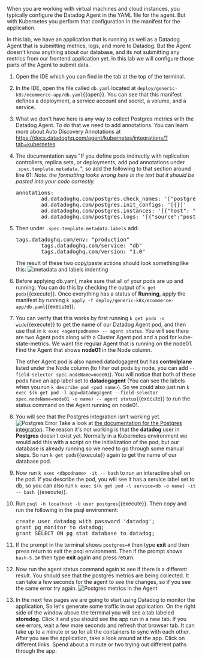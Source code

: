 When you are working with virtual machines and cloud instances, you typically configure the Datadog Agent in the YAML file for the agent. But with Kubernetes you perform that configuration in the manifest for the application. 

In this lab, we have an application that is running as well as a Datadog Agent that is submitting metrics, logs, and more to Datadog. But the Agent doesn't know anything about our database, and its not submitting any metrics from our frontend application yet. In this lab we will configure those parts of the Agent to submit data. 

1.  Open the IDE which you can find in the tab at the top of the terminal. 
2.  In the IDE, open the file called `db.yaml` located at `deploy/generic-k8s/ecommerce-app/db.yaml`{{open}}. You can see that this manifest defines a deployment, a service account and secret, a volume, and a service. 
3.  What we don't have here is any way to collect Postgres metrics with the Datadog Agent. To do that we need to add annotations. You can learn more about Auto Discovery Annotations at https://docs.datadoghq.com/agent/kubernetes/integrations/?tab=kubernetes
4.  The documentation says "If you define pods indirectly with replication controllers, replica sets, or deployments, add pod annotations under `.spec.template.metadata.`", so add the following to that section around line 61: *Note: the formatting looks wrong here in the text but it should be pasted into your code correctly.*
    <pre class="file" data-target="clipboard">
    annotations:
            ad.datadoghq.com/postgres.check_names: '["postgres"]'
            ad.datadoghq.com/postgres.init_configs: '[{}]'
            ad.datadoghq.com/postgres.instances: '[{"host": "%%host%%", "port": "%%port%%","username": "datadog","password": "datadog" }]'
            ad.datadoghq.com/postgres.logs: '[{"source":"postgres","service":"db"}]'</pre>
5.  Then under `.spec.template.metadata.labels` add:
    <pre class="file" data-target="clipboard">
    tags.datadoghq.com/env: "production"
            tags.datadoghq.com/service: "db"
            tags.datadoghq.com/version: "1.0" 
    </pre>
    
    The result of these two copy/paste actions should look something like this: ![metadata and labels indenting](configuredatadogagent/assets/metadatalabelsafter.png) 
6.  Before applying db.yaml, make sure that all of your pods are up and running. You can do this by checking the output of `k get pods`{{execute}}. Once everything has a status of **Running**, apply the manifest by running `k apply -f deploy/generic-k8s/ecommerce-app/db.yaml`{{execute}}.
7.  You can verify that this works by first running `k get pods -o wide`{{execute}} to get the name of our Datadog Agent pod, and then use that in `k exec <agentpodname> -- agent status`. You will see there are two Agent pods along with a Cluster Agent pod and a pod for kube-state-metrics. We want the regular Agent that is running on the node01. Find the Agent that shows **node01** in the Node column.
    
    The other Agent pod is also named datadogagent but has **controlplane** listed under the Node column (to filter out pods by node, you can add `--field-selector spec.nodeName=node01`).  You will notice that both of these pods have an app label set to **datadogagent** (You can see the labels when you run `k describe pod <pod name>`). So we could also just run `k exec $(k get pod -l app=datadogagent --field-selector spec.nodeName=node01 -o name) -- agent status`{{execute}}  to run the status command on the Agent running on node01.
8.  You will see that the Postgres integration isn't working yet. ![Postgres Error](configuredatadogagent/assets/postgreserror.png) Take a look at [the documentation for the Postgres integration](https://docs.datadoghq.com/integrations/postgres/). The reason it's not working is that the **datadog** user in **Postgres** doesn't exist yet. Normally in a Kubernetes environment we would add this with a script on the initialization of the pod, but our database is already running so we need to go through some manual steps. So run `k get pods`{{execute}} again to get the name of our database pod. 
9.  Now run `k exec <dbpodname> -it -- bash` to run an interactive shell on the pod. If you describe the pod, you will see it has a service label set to db, so you can also run `k exec $(k get pod -l service=db -o name) -it -- bash `{{execute}}. 
10. Run `psql -h localhost -U user postgres`{{execute}}. Then copy and run the following in the psql environment: 
    <pre class="file" data-target="clipboard">create user datadog with password 'datadog';
    grant pg_monitor to datadog;
    grant SELECT ON pg_stat_database to datadog;
    </pre>
11. If the prompt in the terminal shows `postgres=#` then type **exit** and then press return to exit the psql environment. Then if the prompt shows `bash-5.1#` then type **exit** agaIn and press return. 
12. Now run the agent status command again to see if there is a different result. You should see that the postgres metrics are being collected. It can take a few seconds for the agent to see the changes, so if you see the same error try again.
    ![Postgres metrics in the Agent](configuredatadogagent/assets/postgresmetricsagent.png)
13. In the next few pages we are going to start using Datadog to monitor the application, So let's generate some traffic in our application. On the right side of the window above the terminal you will see a tab labeled **storedog**. Click it and you should see the app run in a new tab. If you see errors, wait a few more seconds and refresh that browser tab. It can take up to a minute or so for all the containers to sync with each other. After you see the application, take a look around at the app. Click on different links. Spend about a minute or two trying out different paths through the app.
